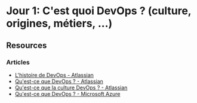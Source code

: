 # Jour 1: C'est quoi DevOps ? (culture, origines, métiers, ...)

## Resources

### Articles

- [L'histoire de DevOps - Atlassian](https://www.atlassian.com/fr/devops/what-is-devops/history-of-devops)
- [Qu'est-ce que DevOps ? - Atlassian](https://www.atlassian.com/fr/devops)
- [Qu'est-ce que la culture DevOps ? - Atlassian](https://www.atlassian.com/fr/devops/what-is-devops/devops-culture)
- [Qu'est-ce que DevOps ? - Microsoft Azure](https://azure.microsoft.com/fr-ca/resources/cloud-computing-dictionary/what-is-devops/)